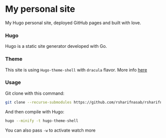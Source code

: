 # My personal site

My Hugo personal site, deployed GitHub pages and built with love.

### Hugo

Hugo is a static site generator developed with Go.

### Theme

This site is using `Hugo-theme-shell` with `dracula` flavor. More info [here](https://github.com/Yukuro/hugo-theme-shell)

### Usage

Git clone with this command:

```bash
git clone --recurse-submodules https://github.com/rsharifnasab/rsharifnasab.github.io
```

And then compile with Hugo:

```bash
hugo --minify -t hugo-theme-shell
```

You can also pass `-w` to activate watch more
